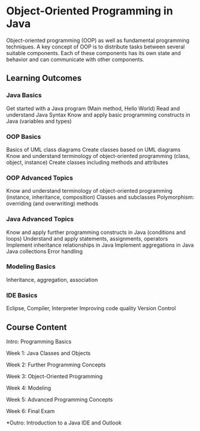 # Object-Oriented Programming in Java

Object-oriented programming (OOP) as well as fundamental programming techniques. A key concept of OOP is to distribute tasks between several suitable components. Each of these components has its own state and behavior and can communicate with other components.

## Learning Outcomes

### Java Basics

Get started with a Java program (Main method, Hello World)
Read and understand Java Syntax
Know and apply basic programming constructs in Java (variables and types)

### OOP Basics

Basics of UML class diagrams
Create classes based on UML diagrams
Know and understand terminology of object-oriented programming (class, object, instance)
Create classes including methods and attributes

### OOP Advanced Topics

Know and understand terminology of object-oriented programming (instance, inheritance, composition)
Classes and subclasses
Polymorphism: overriding (and overwriting) methods

### Java Advanced Topics

Know and apply further programming constructs in Java (conditions and loops)
Understand and apply statements, assignments, operators
Implement inheritance relationships in Java
Implement aggregations in Java
Java collections
Error handling

### Modeling Basics

Inheritance, aggregation, association

### IDE Basics

Eclipse, Compiler, Interpreter
Improving code quality
Version Control

## Course Content

Intro: Programming Basics

Week 1: Java Classes and Objects

Week 2: Further Programming Concepts

Week 3: Object-Oriented Programming

Week 4: Modeling

Week 5: Advanced Programming Concepts

Week 6: Final Exam

*Outro: Introduction to a Java IDE and Outlook
